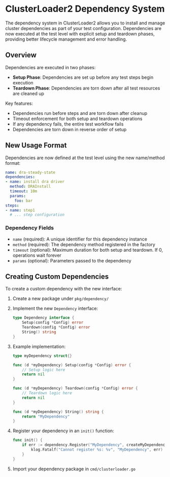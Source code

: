 # ClusterLoader2 Dependency System

The dependency system in ClusterLoader2 allows you to install and manage cluster dependencies as part of your test configuration. Dependencies are now executed at the test level with explicit setup and teardown phases, providing better lifecycle management and error handling.

## Overview

Dependencies are executed in two phases:
- **Setup Phase**: Dependencies are set up before any test steps begin execution
- **Teardown Phase**: Dependencies are torn down after all test resources are cleaned up

Key features:
- Dependencies run before steps and are torn down after cleanup
- Timeout enforcement for both setup and teardown operations  
- If any dependency fails, the entire test workflow fails
- Dependencies are torn down in reverse order of setup

## New Usage Format

Dependencies are now defined at the test level using the new name/method format:

```yaml
name: dra-steady-state
dependencies:
- name: install dra driver
  method: DRAInstall 
  timeout: 10m
  params:
    foo: bar
steps:
- name: step1
  # ... step configuration
```

### Dependency Fields

- `name` (required): A unique identifier for this dependency instance
- `method` (required): The dependency method registered in the factory
- `timeout` (optional): Maximum duration for both setup and teardown. If 0, operations wait forever
- `params` (optional): Parameters passed to the dependency

## Creating Custom Dependencies

To create a custom dependency with the new interface:

1. Create a new package under `pkg/dependency/`
2. Implement the new `Dependency` interface:
   ```go
   type Dependency interface {
       Setup(config *Config) error
       Teardown(config *Config) error
       String() string
   }
   ```

3. Example implementation:
   ```go
   type myDependency struct{}
   
   func (d *myDependency) Setup(config *Config) error {
       // Setup logic here
       return nil
   }
   
   func (d *myDependency) Teardown(config *Config) error {
       // Teardown logic here  
       return nil
   }
   
   func (d *myDependency) String() string {
       return "MyDependency"
   }
   ```

4. Register your dependency in an `init()` function:
   ```go
   func init() {
       if err := dependency.Register("MyDependency", createMyDependency); err != nil {
           klog.Fatalf("Cannot register %s: %v", "MyDependency", err)
       }
   }
   ```

5. Import your dependency package in `cmd/clusterloader.go`